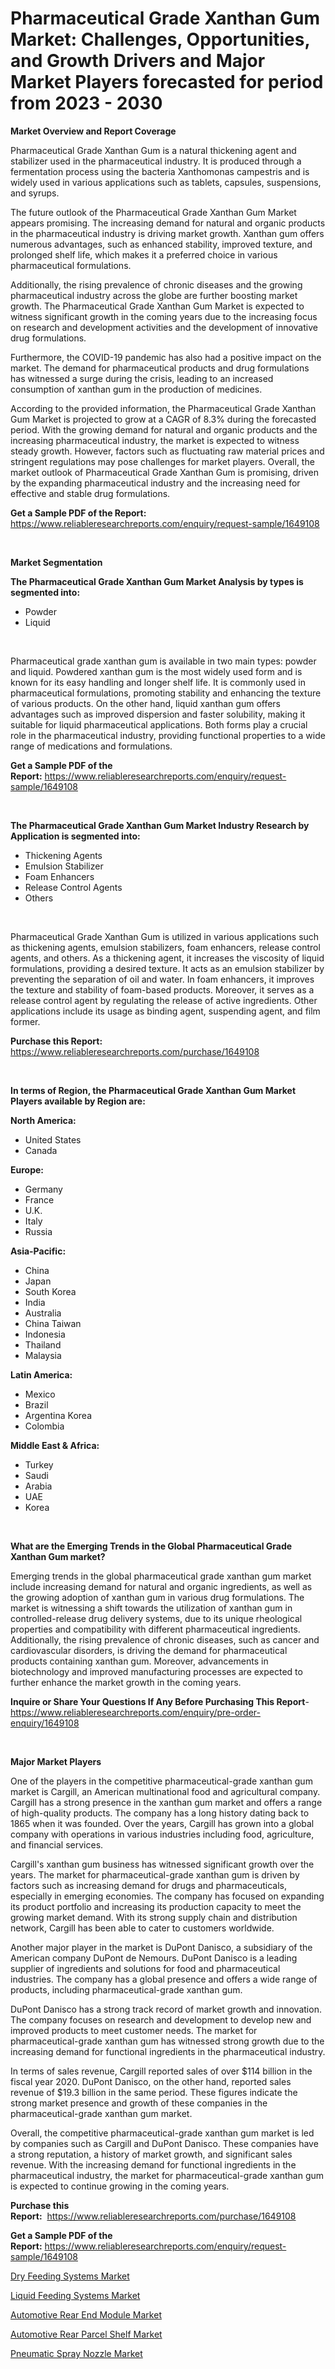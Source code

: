 <p><h1>Pharmaceutical Grade Xanthan Gum Market: Challenges, Opportunities, and Growth Drivers and Major Market Players forecasted for period from 2023 - 2030</h1></p><p><strong>Market Overview and Report Coverage</strong></p>
<p><p>Pharmaceutical Grade Xanthan Gum is a natural thickening agent and stabilizer used in the pharmaceutical industry. It is produced through a fermentation process using the bacteria Xanthomonas campestris and is widely used in various applications such as tablets, capsules, suspensions, and syrups.</p><p>The future outlook of the Pharmaceutical Grade Xanthan Gum Market appears promising. The increasing demand for natural and organic products in the pharmaceutical industry is driving market growth. Xanthan gum offers numerous advantages, such as enhanced stability, improved texture, and prolonged shelf life, which makes it a preferred choice in various pharmaceutical formulations.</p><p>Additionally, the rising prevalence of chronic diseases and the growing pharmaceutical industry across the globe are further boosting market growth. The Pharmaceutical Grade Xanthan Gum Market is expected to witness significant growth in the coming years due to the increasing focus on research and development activities and the development of innovative drug formulations.</p><p>Furthermore, the COVID-19 pandemic has also had a positive impact on the market. The demand for pharmaceutical products and drug formulations has witnessed a surge during the crisis, leading to an increased consumption of xanthan gum in the production of medicines.</p><p>According to the provided information, the Pharmaceutical Grade Xanthan Gum Market is projected to grow at a CAGR of 8.3% during the forecasted period. With the growing demand for natural and organic products and the increasing pharmaceutical industry, the market is expected to witness steady growth. However, factors such as fluctuating raw material prices and stringent regulations may pose challenges for market players. Overall, the market outlook of Pharmaceutical Grade Xanthan Gum is promising, driven by the expanding pharmaceutical industry and the increasing need for effective and stable drug formulations.</p></p>
<p><strong>Get a Sample PDF of the Report:</strong> <a href="https://www.reliableresearchreports.com/enquiry/request-sample/1649108">https://www.reliableresearchreports.com/enquiry/request-sample/1649108</a></p>
<p>&nbsp;</p>
<p><strong>Market Segmentation</strong></p>
<p><strong>The Pharmaceutical Grade Xanthan Gum Market Analysis by types is segmented into:</strong></p>
<p><ul><li>Powder</li><li>Liquid</li></ul></p>
<p>&nbsp;</p>
<p><p>Pharmaceutical grade xanthan gum is available in two main types: powder and liquid. Powdered xanthan gum is the most widely used form and is known for its easy handling and longer shelf life. It is commonly used in pharmaceutical formulations, promoting stability and enhancing the texture of various products. On the other hand, liquid xanthan gum offers advantages such as improved dispersion and faster solubility, making it suitable for liquid pharmaceutical applications. Both forms play a crucial role in the pharmaceutical industry, providing functional properties to a wide range of medications and formulations.</p></p>
<p><strong>Get a Sample PDF of the Report:</strong>&nbsp;<a href="https://www.reliableresearchreports.com/enquiry/request-sample/1649108">https://www.reliableresearchreports.com/enquiry/request-sample/1649108</a></p>
<p>&nbsp;</p>
<p><strong>The Pharmaceutical Grade Xanthan Gum Market Industry Research by Application is segmented into:</strong></p>
<p><ul><li>Thickening Agents</li><li>Emulsion Stabilizer</li><li>Foam Enhancers</li><li>Release Control Agents</li><li>Others</li></ul></p>
<p>&nbsp;</p>
<p><p>Pharmaceutical Grade Xanthan Gum is utilized in various applications such as thickening agents, emulsion stabilizers, foam enhancers, release control agents, and others. As a thickening agent, it increases the viscosity of liquid formulations, providing a desired texture. It acts as an emulsion stabilizer by preventing the separation of oil and water. In foam enhancers, it improves the texture and stability of foam-based products. Moreover, it serves as a release control agent by regulating the release of active ingredients. Other applications include its usage as binding agent, suspending agent, and film former.</p></p>
<p><strong>Purchase this Report:</strong>&nbsp; <a href="https://www.reliableresearchreports.com/purchase/1649108">https://www.reliableresearchreports.com/purchase/1649108</a></p>
<p>&nbsp;</p>
<p><strong>In terms of Region, the Pharmaceutical Grade Xanthan Gum Market Players available by Region are:</strong></p>
<p>
    <p> <strong> North America: </strong>
        <ul>
            <li>United States</li>
            <li>Canada</li>
        </ul>
        </p> 
    <p> <strong> Europe: </strong>
        <ul>
            <li>Germany</li>
            <li>France</li>
            <li>U.K.</li>
            <li>Italy</li>
            <li>Russia</li>
        </ul>
        </p> 
    <p> <strong> Asia-Pacific: </strong>
        <ul>
            <li>China</li>
            <li>Japan</li>
            <li>South Korea</li>
            <li>India</li>
            <li>Australia</li>
            <li>China Taiwan</li>
            <li>Indonesia</li>
            <li>Thailand</li>
            <li>Malaysia</li>
        </ul>
        </p> 
    <p> <strong> Latin America: </strong>
        <ul>
            <li>Mexico</li>
            <li>Brazil</li>
            <li>Argentina Korea</li>
            <li>Colombia</li>
        </ul>
        </p> 
    <p> <strong> Middle East & Africa: </strong>
        <ul>
            <li>Turkey</li>
            <li>Saudi</li>
            <li>Arabia</li>
            <li>UAE</li>
            <li>Korea</li>
        </ul>
    </p>
    </p>
<p>&nbsp;</p>
<p><strong>What are the Emerging Trends in the Global Pharmaceutical Grade Xanthan Gum market?</strong></p>
<p><p>Emerging trends in the global pharmaceutical grade xanthan gum market include increasing demand for natural and organic ingredients, as well as the growing adoption of xanthan gum in various drug formulations. The market is witnessing a shift towards the utilization of xanthan gum in controlled-release drug delivery systems, due to its unique rheological properties and compatibility with different pharmaceutical ingredients. Additionally, the rising prevalence of chronic diseases, such as cancer and cardiovascular disorders, is driving the demand for pharmaceutical products containing xanthan gum. Moreover, advancements in biotechnology and improved manufacturing processes are expected to further enhance the market growth in the coming years.</p></p>
<p><strong>Inquire or Share Your Questions If Any Before Purchasing This Report</strong>- <a href="https://www.reliableresearchreports.com/enquiry/pre-order-enquiry/1649108">https://www.reliableresearchreports.com/enquiry/pre-order-enquiry/1649108</a></p>
<p>&nbsp;</p>
<p><strong>Major Market Players</strong></p>
<p><p>One of the players in the competitive pharmaceutical-grade xanthan gum market is Cargill, an American multinational food and agricultural company. Cargill has a strong presence in the xanthan gum market and offers a range of high-quality products. The company has a long history dating back to 1865 when it was founded. Over the years, Cargill has grown into a global company with operations in various industries including food, agriculture, and financial services.</p><p>Cargill's xanthan gum business has witnessed significant growth over the years. The market for pharmaceutical-grade xanthan gum is driven by factors such as increasing demand for drugs and pharmaceuticals, especially in emerging economies. The company has focused on expanding its product portfolio and increasing its production capacity to meet the growing market demand. With its strong supply chain and distribution network, Cargill has been able to cater to customers worldwide.</p><p>Another major player in the market is DuPont Danisco, a subsidiary of the American company DuPont de Nemours. DuPont Danisco is a leading supplier of ingredients and solutions for food and pharmaceutical industries. The company has a global presence and offers a wide range of products, including pharmaceutical-grade xanthan gum.</p><p>DuPont Danisco has a strong track record of market growth and innovation. The company focuses on research and development to develop new and improved products to meet customer needs. The market for pharmaceutical-grade xanthan gum has witnessed strong growth due to the increasing demand for functional ingredients in the pharmaceutical industry.</p><p>In terms of sales revenue, Cargill reported sales of over $114 billion in the fiscal year 2020. DuPont Danisco, on the other hand, reported sales revenue of $19.3 billion in the same period. These figures indicate the strong market presence and growth of these companies in the pharmaceutical-grade xanthan gum market.</p><p>Overall, the competitive pharmaceutical-grade xanthan gum market is led by companies such as Cargill and DuPont Danisco. These companies have a strong reputation, a history of market growth, and significant sales revenue. With the increasing demand for functional ingredients in the pharmaceutical industry, the market for pharmaceutical-grade xanthan gum is expected to continue growing in the coming years.</p></p>
<p><strong>Purchase this Report:</strong>&nbsp;&nbsp;<a href="https://www.reliableresearchreports.com/purchase/1649108">https://www.reliableresearchreports.com/purchase/1649108</a></p>
<p></p>
<p><strong>Get a Sample PDF of the Report:</strong>&nbsp;<a href="https://www.reliableresearchreports.com/enquiry/request-sample/1649108">https://www.reliableresearchreports.com/enquiry/request-sample/1649108</a></p>
<p><p><a href="https://www.linkedin.com/pulse/dry-feeding-systems-market-challenges-opportunities-growth/">Dry Feeding Systems Market</a></p><p><a href="https://www.linkedin.com/pulse/liquid-feeding-systems-market-research-report-unlocks-analysis/">Liquid Feeding Systems Market</a></p><p><a href="https://medium.com/@loretamusaj85/automotive-rear-end-module-market-size-market-outlook-and-market-forecast-2023-to-2030-ff7942f991b9">Automotive Rear End Module Market</a></p><p><a href="https://medium.com/@greisdukagjini2014/decoding-automotive-rear-parcel-shelf-market-metrics-market-share-trends-and-growth-patterns-4c6ac45d7df3">Automotive Rear Parcel Shelf Market</a></p><p><a href="https://www.linkedin.com/pulse/pneumatic-spray-nozzle-market-size-share-amp-trends-analysis/">Pneumatic Spray Nozzle Market</a></p></p>